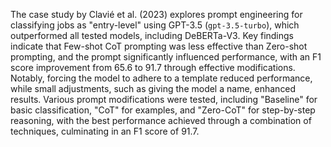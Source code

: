The case study by Clavié et al. (2023) explores prompt engineering for classifying jobs as "entry-level" using GPT-3.5 (`gpt-3.5-turbo`), which outperformed all tested models, including DeBERTa-V3. Key findings indicate that Few-shot CoT prompting was less effective than Zero-shot prompting, and the prompt significantly influenced performance, with an F1 score improvement from 65.6 to 91.7 through effective modifications. Notably, forcing the model to adhere to a template reduced performance, while small adjustments, such as giving the model a name, enhanced results. Various prompt modifications were tested, including "Baseline" for basic classification, "CoT" for examples, and "Zero-CoT" for step-by-step reasoning, with the best performance achieved through a combination of techniques, culminating in an F1 score of 91.7.
